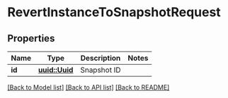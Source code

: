 # RevertInstanceToSnapshotRequest

## Properties

Name | Type | Description | Notes
------------ | ------------- | ------------- | -------------
**id** | [**uuid::Uuid**](uuid::Uuid.md) | Snapshot ID | 

[[Back to Model list]](../README.md#documentation-for-models) [[Back to API list]](../README.md#documentation-for-api-endpoints) [[Back to README]](../README.md)


